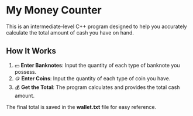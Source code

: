 # My Money Counter

This is an intermediate-level C++ program designed to help you accurately calculate the total amount of cash you have on hand.

## How It Works

1. 💵 **Enter Banknotes**: Input the quantity of each type of banknote you possess.
2. 🪙 **Enter Coins**: Input the quantity of each type of coin you have.
3. 💰 **Get the Total**: The program calculates and provides the total cash amount.

The final total is saved in the **wallet.txt** file for easy reference.
